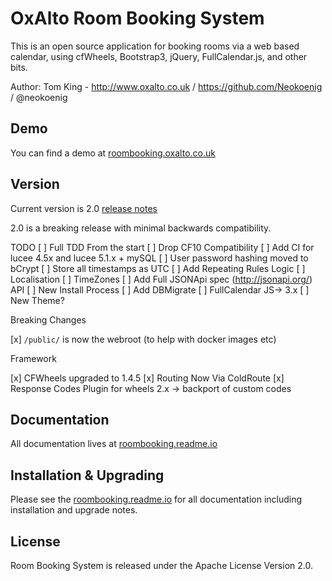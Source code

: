 # OxAlto Room Booking System

This is an open source application for booking rooms via a web based calendar, using cfWheels, Bootstrap3, jQuery, FullCalendar.js, and other bits.

Author: Tom King - http://www.oxalto.co.uk / https://github.com/Neokoenig / @neokoenig

## Demo

You can find a demo at [roombooking.oxalto.co.uk](http://roombooking.oxalto.co.uk)

## Version

Current version is 2.0 [release notes](http://roombooking.readme.io/v2.0/)

2.0 is a breaking release with minimal backwards compatibility.

TODO
 [ ] Full TDD From the start
 [ ] Drop CF10 Compatibility
 [ ] Add CI for lucee 4.5x and lucee 5.1.x + mySQL
 [ ] User password hashing moved to bCrypt
 [ ] Store all timestamps as UTC
 [ ] Add Repeating Rules Logic
 [ ] Localisation
 [ ] TimeZones
 [ ] Add Full JSONApi spec (http://jsonapi.org/) API
 [ ] New Install Process
 [ ] Add DBMigrate
 [ ] FullCalendar JS-> 3.x
 [ ] New Theme?

 Breaking Changes

 [x] `/public/` is now the webroot (to help with docker images etc)

 Framework

 [x] CFWheels upgraded to 1.4.5
 [x] Routing Now Via ColdRoute
 [x] Response Codes Plugin for wheels 2.x -> backport of custom codes


## Documentation

All documentation lives at [roombooking.readme.io](http://roombooking.readme.io)

## Installation & Upgrading

Please see the [roombooking.readme.io](http://roombooking.readme.io) for all documentation including installation and upgrade notes.

## License

Room Booking System is released under the Apache License Version 2.0.
